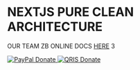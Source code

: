 # NEXTJS PURE CLEAN ARCHITECTURE

OUR TEAM ZB
ONLINE DOCS [HERE](https://zonblade.github.io/nextjs-clean-architecture/) 3

<p align="left">
  <a href="https://www.paypal.me/xmorinori">
    <img src="https://img.shields.io/badge/PayPal-DONATE-blue?logo=paypal&logoColor=white" alt="PayPal Donate"/>
  </a>
  <a href="https://github.com/xmorinori/xmorinori/blob/main/img/XMORINORIQRIS.jpg">
    <img src="https://img.shields.io/badge/QRIS-DONATE-red?logo=alipay&logoColor=white" alt="QRIS Donate"/>
  </a>
</p>

